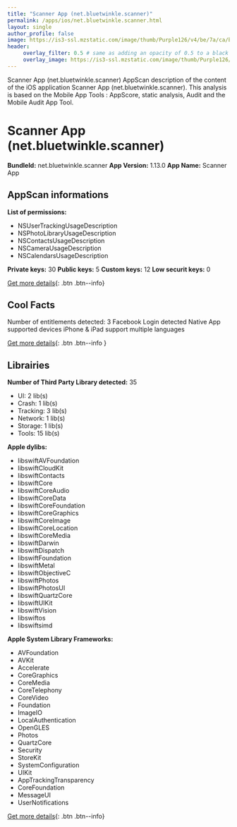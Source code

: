 ```yaml
---
title: "Scanner App (net.bluetwinkle.scanner)"
permalink: /apps/ios/net.bluetwinkle.scanner.html
layout: single
author_profile: false
image: https://is3-ssl.mzstatic.com/image/thumb/Purple126/v4/be/7a/ca/be7aca2d-a75b-ea47-7cb3-48f267b2cf1b/AppIcon-0-0-1x_U007emarketing-0-0-0-7-0-0-sRGB-0-0-0-GLES2_U002c0-512MB-85-220-0-0.png/512x512bb.jpg
header: 
     overlay_filter: 0.5 # same as adding an opacity of 0.5 to a black background
     overlay_image: https://is3-ssl.mzstatic.com/image/thumb/Purple126/v4/be/7a/ca/be7aca2d-a75b-ea47-7cb3-48f267b2cf1b/AppIcon-0-0-1x_U007emarketing-0-0-0-7-0-0-sRGB-0-0-0-GLES2_U002c0-512MB-85-220-0-0.png/512x512bb.jpg
---
```

Scanner App (net.bluetwinkle.scanner) AppScan description of the content of the iOS application Scanner App (net.bluetwinkle.scanner). This analysis is based on the Mobile App Tools : AppScore, static analysis, Audit and the Mobile Audit App Tool.

# Scanner App (net.bluetwinkle.scanner)

**BundleId:** net.bluetwinkle.scanner
**App Version:** 1.13.0
**App Name:** Scanner App


## AppScan informations 

**List of permissions:** 
- NSUserTrackingUsageDescription
- NSPhotoLibraryUsageDescription
- NSContactsUsageDescription
- NSCameraUsageDescription
- NSCalendarsUsageDescription
  
  
**Private keys:** 30
**Public keys:** 5
**Custom keys:** 12
**Low securit keys:** 0
  
[Get more details](/pricing.html){: .btn .btn--info}

## Cool Facts

Number of entitlements detected: 3
Facebook Login detected
Native App
supported devices iPhone & iPad
support multiple languages
  
[Get more details](/pricing.html){: .btn .btn--info }

## Librairies 
**Number of Third Party Library detected:** 35
- UI: 2 lib(s)
- Crash: 1 lib(s)
- Tracking: 3 lib(s)
- Network: 1 lib(s)
- Storage: 1 lib(s)
- Tools: 15 lib(s)


**Apple dylibs:**
- libswiftAVFoundation
- libswiftCloudKit
- libswiftContacts
- libswiftCore
- libswiftCoreAudio
- libswiftCoreData
- libswiftCoreFoundation
- libswiftCoreGraphics
- libswiftCoreImage
- libswiftCoreLocation
- libswiftCoreMedia
- libswiftDarwin
- libswiftDispatch
- libswiftFoundation
- libswiftMetal
- libswiftObjectiveC
- libswiftPhotos
- libswiftPhotosUI
- libswiftQuartzCore
- libswiftUIKit
- libswiftVision
- libswiftos
- libswiftsimd


**Apple System Library Frameworks:**
- AVFoundation
- AVKit
- Accelerate
- CoreGraphics
- CoreMedia
- CoreTelephony
- CoreVideo
- Foundation
- ImageIO
- LocalAuthentication
- OpenGLES
- Photos
- QuartzCore
- Security
- StoreKit
- SystemConfiguration
- UIKit
- AppTrackingTransparency
- CoreFoundation
- MessageUI
- UserNotifications


  
[Get more details](/pricing.html){: .btn .btn--info}

